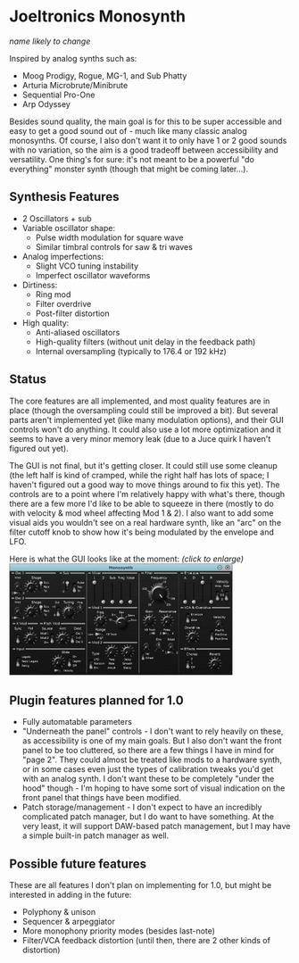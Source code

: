 # Joeltronics Monosynth

*name likely to change*

Inspired by analog synths such as:

* Moog Prodigy, Rogue, MG-1, and Sub Phatty
* Arturia Microbrute/Minibrute
* Sequential Pro-One
* Arp Odyssey

Besides sound quality, the main goal is for this to be super accessible and easy to get a good sound out of - much like many classic analog monosynths. Of course, I also don't want it to only have 1 or 2 good sounds with no variation, so the aim is a good tradeoff between accessibility and versatility. One thing's for sure: it's not meant to be a powerful "do everything" monster synth (though that might be coming later...).

## Synthesis Features

* 2 Oscillators + sub
* Variable oscillator shape:
  * Pulse width modulation for square wave
  * Similar timbral controls for saw & tri waves
* Analog imperfections:
  * Slight VCO tuning instability
  * Imperfect oscillator waveforms
* Dirtiness:
  * Ring mod
  * Filter overdrive
  * Post-filter distortion
* High quality:
  * Anti-aliased oscillators
  * High-quality filters (without unit delay in the feedback path)
  * Internal oversampling (typically to 176.4 or 192 kHz)

## Status

The core features are all implemented, and most quality features are in place (though the oversampling could still be improved a bit). But several parts aren't implemented yet (like many modulation options), and their GUI controls won't do anything. It could also use a lot more optimization and it seems to have a very minor memory leak (due to a Juce quirk I haven't figured out yet).

The GUI is not final, but it's getting closer. It could still use some cleanup (the left half is kind of cramped, while the right half has lots of space; I haven't figured out a good way to move things around to fix this yet). The controls are to a point where I'm relatively happy with what's there, though there are a few more I'd like to be able to squeeze in there (mostly to do with velocity & mod wheel affecting Mod 1 & 2). I also want to add some visual aids you wouldn't see on a real hardware synth, like an "arc" on the filter cutoff knob to show how it's being modulated by the envelope and LFO.

Here is what the GUI looks like at the moment: *(click to enlarge)*  
[<img src="Docs/monosynth.png" width="400px">](https://raw.githubusercontent.com/Joeltronics/Monosynth/master/Docs/monosynth.png)

## Plugin features planned for 1.0

* Fully automatable parameters
* "Underneath the panel" controls - I don't want to rely heavily on these, as accessibility is one of my main goals. But I also don't want the front panel to be too cluttered, so there are a few things I have in mind for "page 2". They could almost be treated like mods to a hardware synth, or in some cases even just the types of calibration tweaks you'd get with an analog synth. I don't want these to be completely "under the hood" though - I'm hoping to have some sort of visual indication on the front panel that things have been modified.
* Patch storage/management - I don't expect to have an incredibly complicated patch manager, but I do want to have something. At the very least, it will support DAW-based patch management, but I may have a simple built-in patch manager as well.

## Possible future features

These are all features I don't plan on implementing for 1.0, but might be interested in adding in the future:

* Polyphony & unison
* Sequencer & arpeggiator
* More monophony priority modes (besides last-note)
* Filter/VCA feedback distortion (until then, there are 2 other kinds of distortion)
